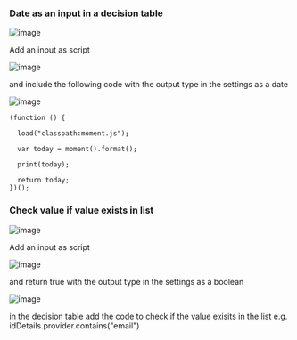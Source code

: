 
### Date as an input in a decision table

![image](https://github.com/soreilly6/engagementCloud/assets/88727212/493b933c-d519-4382-b784-ce2ac1453489)

Add an input as script 

![image](https://github.com/soreilly6/engagementCloud/assets/88727212/ea8306c5-3a85-4515-bf53-6818845e52bb)

and include the following code with the output type in the settings as a date

![image](https://github.com/soreilly6/engagementCloud/assets/88727212/10355f2e-71d6-416a-9483-e954d49a9eeb)


```
(function () {
  
  load("classpath:moment.js");
  
  var today = moment().format();                         
  
  print(today);
  
  return today;
})();
```


### Check value if value exists in list

![image](https://github.com/soreilly6/engagementCloud/assets/88727212/5468190c-acdd-434d-8a30-0e5aa37362bb)

Add an input as script 

![image](https://github.com/soreilly6/engagementCloud/assets/88727212/ea8306c5-3a85-4515-bf53-6818845e52bb)

and return true with the output type in the settings as a boolean

![image](https://github.com/soreilly6/engagementCloud/assets/88727212/a30844f5-37dd-4891-a173-d2e4b5f99d62)

in the decision table add the code to check if the value exisits in the list e.g. idDetails.provider.contains("email")

